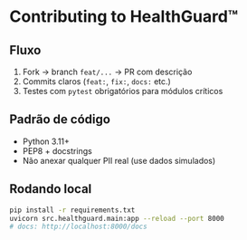 # Contributing to HealthGuard™

## Fluxo
1. Fork → branch `feat/...` → PR com descrição
2. Commits claros (`feat:`, `fix:`, `docs:` etc.)
3. Testes com `pytest` obrigatórios para módulos críticos

## Padrão de código
- Python 3.11+
- PEP8 + docstrings
- Não anexar qualquer PII real (use dados simulados)

## Rodando local
```bash
pip install -r requirements.txt
uvicorn src.healthguard.main:app --reload --port 8000
# docs: http://localhost:8000/docs
